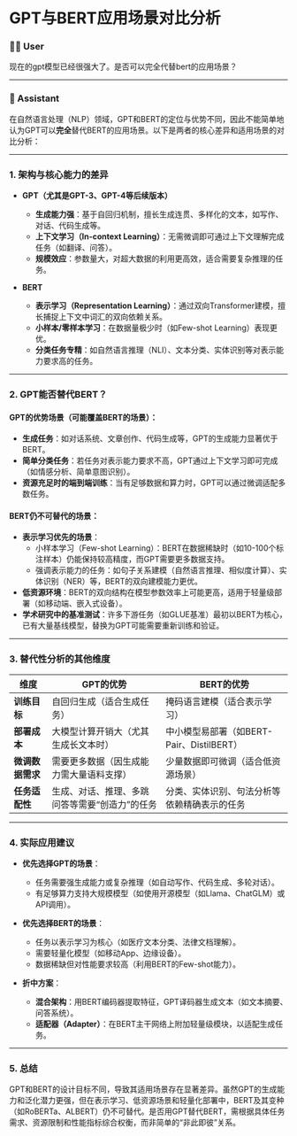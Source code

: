 # GPT与BERT应用场景对比分析

### 🧑‍💻 User

现在的gpt模型已经很强大了。是否可以完全代替bert的应用场景？

---

### 🤖 Assistant

在自然语言处理（NLP）领域，GPT和BERT的定位与优势不同，因此不能简单地认为GPT可以**完全**替代BERT的应用场景。以下是两者的核心差异和适用场景的对比分析：

---

### **1. 架构与核心能力的差异**
- **GPT（尤其是GPT-3、GPT-4等后续版本）**  
  - **生成能力强**：基于自回归机制，擅长生成连贯、多样化的文本，如写作、对话、代码生成等。  
  - **上下文学习（In-context Learning）**：无需微调即可通过上下文理解完成任务（如翻译、问答）。  
  - **规模效应**：参数量大，对超大数据的利用更高效，适合需要复杂推理的任务。  

- **BERT**  
  - **表示学习（Representation Learning）**：通过双向Transformer建模，擅长捕捉上下文中词汇的双向依赖关系。  
  - **小样本/零样本学习**：在数据量极少时（如Few-shot Learning）表现更优。  
  - **分类任务专精**：如自然语言推理（NLI）、文本分类、实体识别等对表示能力要求高的任务。  

---

### **2. GPT能否替代BERT？**
#### **GPT的优势场景**（可能覆盖BERT的场景）：
  - **生成任务**：如对话系统、文章创作、代码生成等，GPT的生成能力显著优于BERT。  
  - **简单分类任务**：若任务对表示能力要求不高，GPT通过上下文学习即可完成（如情感分析、简单意图识别）。  
  - **资源充足时的端到端训练**：当有足够数据和算力时，GPT可以通过微调适配多数任务。  

#### **BERT仍不可替代的场景**：
  - **表示学习优先的场景**：  
    - 小样本学习（Few-shot Learning）：BERT在数据稀缺时（如10-100个标注样本）仍能保持较高精度，而GPT需要更多数据支持。  
    - 强调表示能力的任务：如句子关系建模（自然语言推理、相似度计算）、实体识别（NER）等，BERT的双向建模能力更优。  
  - **低资源环境**：BERT的双向结构在模型参数效率上可能更高，适用于轻量级部署（如移动端、嵌入式设备）。  
  - **学术研究中的基准测试**：许多下游任务（如GLUE基准）最初以BERT为核心，已有大量基线模型，替换为GPT可能需要重新训练和验证。  

---

### **3. 替代性分析的其他维度**
| **维度**               | **GPT的优势**                                  | **BERT的优势**                                  |
|------------------------|----------------------------------------------|----------------------------------------------|
| **训练目标**           | 自回归生成（适合生成任务）                     | 掩码语言建模（适合表示学习）                  |
| **部署成本**           | 大模型计算开销大（尤其生成长文本时）          | 中小模型易部署（如BERT-Pair、DistilBERT）      |
| **微调数据需求**       | 需要更多数据（因生成能力需大量语料支撑）       | 少量数据即可微调（适合低资源场景）            |
| **任务适配性**         | 生成、对话、推理、多跳问答等需要“创造力”的任务 | 分类、实体识别、句法分析等依赖精确表示的任务   |

---

### **4. 实际应用建议**
- **优先选择GPT的场景**：  
  - 任务需要强生成能力或复杂推理（如自动写作、代码生成、多轮对话）。  
  - 有足够算力支持大规模模型（如使用开源模型（如Llama、ChatGLM）或API调用）。  

- **优先选择BERT的场景**：  
  - 任务以表示学习为核心（如医疗文本分类、法律文档理解）。  
  - 需要轻量化模型（如移动App、边缘设备）。  
  - 数据稀缺但对性能要求较高（利用BERT的Few-shot能力）。  

- **折中方案**：  
  - **混合架构**：用BERT编码器提取特征，GPT译码器生成文本（如文本摘要、问答系统）。  
  - **适配器（Adapter）**：在BERT主干网络上附加轻量级模块，以适配生成任务。  

---

### **5. 总结**
GPT和BERT的设计目标不同，导致其适用场景存在显著差异。虽然GPT的生成能力和泛化潜力更强，但在表示学习、低资源场景和轻量化部署中，BERT及其变种（如RoBERTa、ALBERT）仍不可替代。是否用GPT替代BERT，需根据具体任务需求、资源限制和性能指标综合权衡，而非简单的“非此即彼”关系。